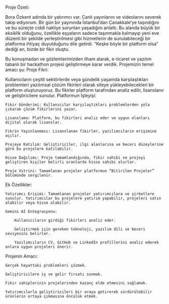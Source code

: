 Proje Özeti:

Bora Özkent adında bir yatırımcı var. Canlı yayınlarını ve videolarını severek takip ediyorum. Bir gün bir yayınında İstanbul’dan Çanakkale’ye taşındığını ve bu süreçte ciddi nakliye sorunları yaşadığını anlattı. Bu alanda büyük bir eksiklik olduğunu, özellikle eşyaların sadece taşınmakla kalmayıp yeni eve düzenli bir şekilde yerleştirilmesi gibi hizmetlerin de sunulabileceği bir platforma ihtiyaç duyulduğunu dile getirdi. “Keşke böyle bir platform olsa” dediği an, bizde bir fikir oluştu.

Bu konuşmadan ve gözlemlerimizden ilham alarak, e-ticaret ve yazılım tabanlı bir hackathon projesi geliştirmeye karar verdik. Projemizin temel amacı şu:
Proje Fikri:

Kullanıcıların çeşitli sektörlerde veya gündelik yaşamda karşılaştıkları problemleri yazılımsal çözüm fikirleri olarak siteye yükleyebilecekleri bir platform oluşturuyoruz. Bu fikirler platform tarafından analiz edilir, lisanslanır ve geliştiricilere sunulur.
Platformun İşleyişi:

    Fikir Gönderimi: Kullanıcılar karşılaştıkları problemlerden yola çıkarak çözüm fikirlerini yazar.

    Lisanslama: Platform, bu fikirleri analiz eder ve uygun olanları dijital olarak lisanslar.

    Fikrin Yayınlanması: Lisanslanan fikirler, yazılımcıların erişimine açılır.

    Projeye Katılım: Geliştiriciler, ilgi alanlarına ve beceri düzeylerine göre bu projelere katılabilir.

    Hisse Dağılımı: Proje tamamlandığında, fikir sahibi ve projeyi geliştiren kişiler belirli oranlarda hisse sahibi olurlar.

    Proje Vitrini: Tamamlanan projeler platformun “Bitirilen Projeler” bölümünde sergilenir.

Ek Özellikler:

    Yatırımcı Erişimi: Tamamlanan projeler yatırımcılara ve şirketlere sunulur. Yatırımcılar bu projelere yatırım yapabilir, projeleri satın alabilir veya hisse alabilir.

    Gemini AI Entegrasyonu:

        Kullanıcıların girdiği fikirleri analiz eder.

        Geliştirmek için gereken teknoloji, yazılım dili ve beceri seviyesini belirler.

        Yazılımcıların CV, GitHub ve LinkedIn profillerini analiz ederek onlara uygun projeleri önerir.

Projenin Amacı:

    Gerçek hayattaki problemleri çözmek.

    Geliştiricilere iş ve gelir fırsatı sunmak.

    Fikir sahiplerinin projelerinden kazanç elde etmesini sağlamak.

    Yatırımcılarla geliştiricileri bir araya getirerek sürdürülebilir ürünlerin ortaya çıkmasına öncülük etmek.
